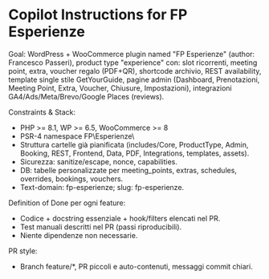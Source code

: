 # Copilot Instructions for FP Esperienze

Goal: WordPress + WooCommerce plugin named "FP Esperienze" (author: Francesco Passeri), product type "experience" con: slot ricorrenti, meeting point, extra, voucher regalo (PDF+QR), shortcode archivio, REST availability, template single stile GetYourGuide, pagine admin (Dashboard, Prenotazioni, Meeting Point, Extra, Voucher, Chiusure, Impostazioni), integrazioni GA4/Ads/Meta/Brevo/Google Places (reviews).

Constraints & Stack:
- PHP >= 8.1, WP >= 6.5, WooCommerce >= 8
- PSR-4 namespace FP\Esperienze\
- Struttura cartelle già pianificata (includes/Core, ProductType, Admin, Booking, REST, Frontend, Data, PDF, Integrations, templates, assets).
- Sicurezza: sanitize/escape, nonce, capabilities.
- DB: tabelle personalizzate per meeting_points, extras, schedules, overrides, bookings, vouchers.
- Text-domain: fp-esperienze; slug: fp-esperienze.

Definition of Done per ogni feature:
- Codice + docstring essenziale + hook/filters elencati nel PR.
- Test manuali descritti nel PR (passi riproducibili).
- Niente dipendenze non necessarie.

PR style:
- Branch feature/*, PR piccoli e auto-contenuti, messaggi commit chiari.

